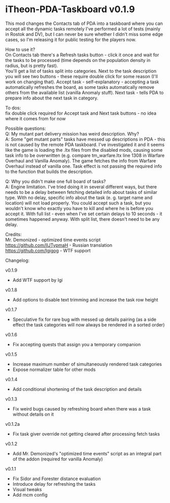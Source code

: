 # iTheon-PDA-Taskboard v0.1.9

This mod changes the Contacts tab of PDA into a taskboard where you can accept all the dynamic tasks remotely
I've performed a lot of tests (mainly in Rostok and DV), but I can never be sure whether I didn't miss some edge cases, so I'm releasing it for public testing for the players now.

How to use it? <br>
On Contacts tab there's a Refresh tasks button - click it once and wait for the tasks to be processed (time depends on the population density in radius, but is pretty fast). <br>
You'll get a list of tasks split into categories. Next to the task description you will see two buttons - these require double click for some reason (I'll work on changing that). Accept task - self-explanatory - accepting a task automatically refreshes the board, as some tasks automatically remove others from the available list (vanilla Anomaly stuff). Next task - tells PDA to prepare info about the next task in category.

To dos: <br>
fix double click required for Accept task and Next task buttons - no idea where it comes from for now


Possible questions: <br>
Q: My mutant part delivery mission has weird description. Why? <br>
A: Some "get mutant parts" tasks have messed up descriptions in PDA - this is not caused by the remote PDA taskboard. I've investigated it and it seems like the game is loading the .ltx files from the disabled mods, causing some task info to be overwritten (e.g. compare tm_warfare.ltx line 1308 in Warfare Overhaul and Vanilla Anomaly). The game fetches the info from Warfare Overhaul instead of vanilla one. Task effect is not passing the required info to the function that builds the description.

Q: Why you didn't make one full board of tasks? <br>
A: Engine limitation. I've tried doing it in several different ways, but there needs to be a delay between fetching detailed info about tasks of similar type. With no delay, specific info about the task (e. g. target name and location) will not load properly. You could accept such a task, but you wouldn't know who exactly you have to kill and where he is before you accept it. With full list - even when I've set certain delays to 10 seconds - it sometimes happened anyway. With split list, there doesn't need to be any delay.

Credits:<br>
Mr. Demonized - optimized time events script<br>
https://github.com/IIJTypmaH - Russian translation<br>
https://github.com/Igigog - WTF support

Changelog:

v0.1.9

- Add WTF support by Igi

v0.1.8

- Add options to disable text trimming and increase the task row height

v0.1.7

- Speculative fix for rare bug with messed up details pairing (as a side effect the task categories will now always be rendered in a sorted order)

v0.1.6

- Fix accepting quests that assign you a temporary companion

v0.1.5

- Increase maximum number of simultaneously rendered task categories
- Expose normalizer table for other mods

v0.1.4

- Add conditional shortening of the task description and details

v0.1.3

- Fix weird bugs caused by refreshing board when there was a task without details on it

v0.1.2a

- Fix task giver override not getting cleared after processing fetch tasks

v0.1.2

- Add Mr. Demonized's "optimized time events" script as an integral part of the addon (required for vanilla Anomaly)

v0.1.1

- Fix Sidor and Forester distance evaluation<br>
- Introduce delay for refreshing the tasks<br>
- Visual tweaks<br>
- Add mcm config
